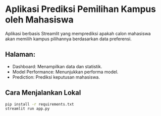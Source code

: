 # Aplikasi Prediksi Pemilihan Kampus oleh Mahasiswa

Aplikasi berbasis Streamlit yang memprediksi apakah calon mahasiswa akan memilih kampus pilihannya berdasarkan data preferensi.

## Halaman:
- Dashboard: Menampilkan data dan statistik.
- Model Performance: Menunjukkan performa model.
- Prediction: Prediksi keputusan mahasiswa.

## Cara Menjalankan Lokal
```bash
pip install -r requirements.txt
streamlit run app.py
